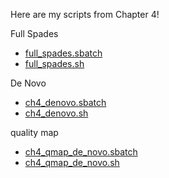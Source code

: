 Here are my scripts from Chapter 4!



Full Spades
* [full_spades.sbatch](https://github.com/biol726314/Biol5263/blob/main/Scripts/Chap4Scripts/full_spades.sbatch)
* [full_spades.sh](https://github.com/biol726314/Biol5263/blob/main/Scripts/Chap4Scripts/full_spades.sh)

De Novo
* [ch4_denovo.sbatch](https://github.com/biol726314/Biol5263/blob/main/Scripts/Chap4Scripts/ch4_denovo.sbatch)
* [ch4_denovo.sh](https://github.com/biol726314/Biol5263/blob/main/Scripts/Chap4Scripts/ch4_denovo.sbatch)

quality map
* [ch4_qmap_de_novo.sbatch](https://github.com/biol726314/Biol5263/blob/main/Scripts/Chap4Scripts/ch4_qmap_de_novo.sbatch)
* [ch4_qmap_de_novo.sh](https://github.com/biol726314/Biol5263/blob/main/Scripts/Chap4Scripts/ch4_qmap_de_novo.sh)

